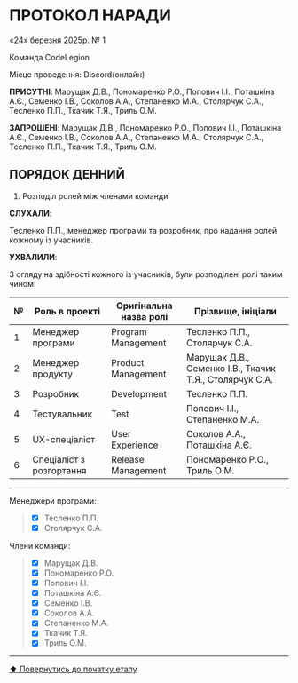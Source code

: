 # ПРОТОКОЛ НАРАДИ

«24» березня 2025р. № 1

Команда CodeLegion

Місце проведення: Discord(онлайн)


**ПРИСУТНІ**: Марущак Д.В., Пономаренко Р.О., Попович І.І., Поташкіна А.Є., Семенко І.В., Соколов А.А., Степаненко М.А., Столярчук С.А., Тесленко П.П., Ткачик Т.Я., Триль О.М.

**ЗАПРОШЕНІ**: Марущак Д.В., Пономаренко Р.О., Попович І.І., Поташкіна А.Є., Семенко І.В., Соколов А.А., Степаненко М.А., Столярчук С.А., Тесленко П.П., Ткачик Т.Я., Триль О.М.

## ПОРЯДОК ДЕННИЙ

1. Розподіл ролей між членами команди 

**СЛУХАЛИ**:

Тесленко П.П., менеджер програми та розробник, про надання ролей кожному із учасників.

**УХВАЛИЛИ**:

З огляду на здібності кожного із учасників, були розподілені ролі таким чином:

|№  | Роль в проекті            | Оригінальна назва ролі    | Прізвище, ініціали                                     |
|---|---------------------------|---------------------------|--------------------------------------------------------|
| 1 | Менеджер програми         | Program Management        | Тесленко П.П., Столярчук С.А.                          |
| 2 | Менеджер продукту         | Product Management        | Марущак Д.В., Семенко І.В., Ткачик Т.Я., Столярчук С.А.|
| 3 | Розробник                 | Development               | Тесленко П.П.                                          |
| 4 | Тестувальник              | Test                      | Попович І.І., Степаненко М.А.                          |
| 5 | UX-спеціаліст             | User Experience           | Соколов А.А., Поташкіна А.Є.                           |
| 6 | Спеціаліст з розгортання  | Release Management        | Пономаренко Р.О., Триль О.М.                           |

---
Менеджери програми: 		
>- [x] Тесленко П.П.
>- [x] Столярчук С.А.

Члени команди:			

>- [x] Марущак Д.В.
>- [x] Пономаренко Р.О.
>- [x] Попович І.І.
>- [x] Поташкіна А.Є.
>- [x] Семенко І.В.
>- [x] Соколов А.А.
>- [x] Степаненко М.А.
>- [x] Ткачик Т.Я.
>- [x] Триль О.М.

---
[:arrow_up: Повернутись до початку етапу](/docs/1.Envisioning/README.md)
